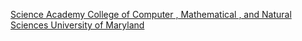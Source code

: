 [Science Academy   College of Computer , Mathematical , and Natural Sciences   University of Maryland](https://qi.tc/qi/111011)